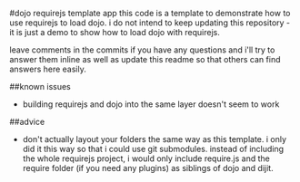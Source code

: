 #dojo requirejs template app
this code is a template to demonstrate how to use requirejs to load dojo.  i do not intend to keep 
updating this repository - it is just a demo to show how to load dojo with requirejs.

leave comments in the commits if you have any questions and i'll try to answer them inline as well 
as update this readme so that others can find answers here easily.

##known issues
 - building requirejs and dojo into the same layer doesn't seem to work

##advice
 - don't actually layout your folders the same way as this template.  i only did it this way so 
 that i could use git submodules.  instead of including the whole requirejs project, i would only 
 include require.js and the require folder (if you need any plugins) as siblings of dojo and dijit.
